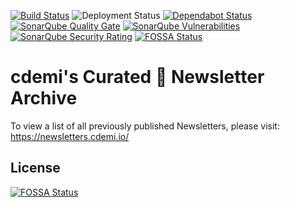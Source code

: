 [![Build Status](https://dev.azure.com/christopherdemicoli/NewsletterCurator/_apis/build/status/cdemi.NewsletterCurator)](https://dev.azure.com/christopherdemicoli/NewsletterCurator/_build/latest?definitionId=2) ![Deployment Status](https://vsrm.dev.azure.com/christopherdemicoli/_apis/public/Release/badge/4caf03a9-fa0f-41be-9736-9dcaa5a2c607/2/2) [![Dependabot Status](https://api.dependabot.com/badges/status?host=github&repo=cdemi/NewsletterCurator)](https://dependabot.com) [![SonarQube Quality Gate](https://sonarcloud.io/api/project_badges/measure?project=cdemi_NewsletterCurator&metric=alert_status)](https://sonarcloud.io/dashboard?id=cdemi_NewsletterCurator) [![SonarQube Vulnerabilities](https://sonarcloud.io/api/project_badges/measure?project=cdemi_NewsletterCurator&metric=vulnerabilities)](https://sonarcloud.io/dashboard?id=cdemi_NewsletterCurator) [![SonarQube Security Rating](https://sonarcloud.io/api/project_badges/measure?project=cdemi_NewsletterCurator&metric=security_rating)](https://sonarcloud.io/dashboard?id=cdemi_NewsletterCurator)
[![FOSSA Status](https://app.fossa.io/api/projects/git%2Bgithub.com%2Fcdemi%2FNewsletterCurator.svg?type=shield)](https://app.fossa.io/projects/git%2Bgithub.com%2Fcdemi%2FNewsletterCurator?ref=badge_shield)


# cdemi's Curated	📰 Newsletter Archive

To view a list of all previously published Newsletters, please visit: https://newsletters.cdemi.io/


## License
[![FOSSA Status](https://app.fossa.io/api/projects/git%2Bgithub.com%2Fcdemi%2FNewsletterCurator.svg?type=large)](https://app.fossa.io/projects/git%2Bgithub.com%2Fcdemi%2FNewsletterCurator?ref=badge_large)
